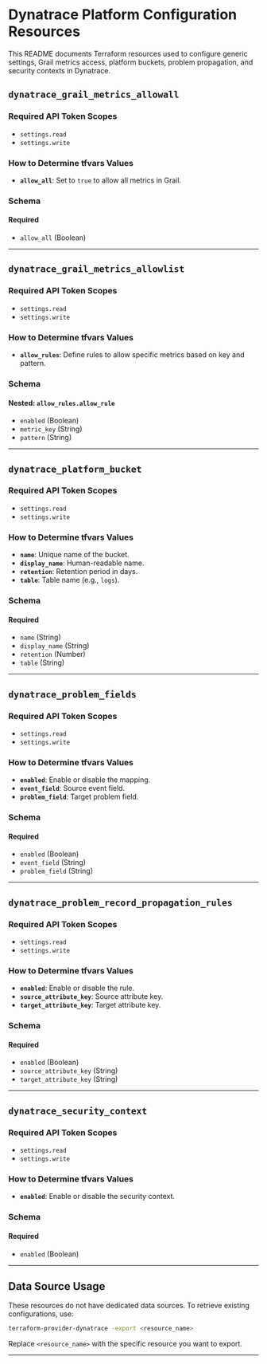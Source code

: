 

# Dynatrace Platform Configuration Resources

This README documents Terraform resources used to configure generic settings, Grail metrics access, platform buckets, problem propagation, and security contexts in Dynatrace.


## `dynatrace_grail_metrics_allowall`

### Required API Token Scopes
- `settings.read`
- `settings.write`

### How to Determine tfvars Values
- **`allow_all`**: Set to `true` to allow all metrics in Grail.

### Schema

#### Required
- `allow_all` (Boolean)

---

## `dynatrace_grail_metrics_allowlist`

### Required API Token Scopes
- `settings.read`
- `settings.write`

### How to Determine tfvars Values
- **`allow_rules`**: Define rules to allow specific metrics based on key and pattern.

### Schema

#### Nested: `allow_rules.allow_rule`
- `enabled` (Boolean)
- `metric_key` (String)
- `pattern` (String)

---

## `dynatrace_platform_bucket`

### Required API Token Scopes
- `settings.read`
- `settings.write`

### How to Determine tfvars Values
- **`name`**: Unique name of the bucket.
- **`display_name`**: Human-readable name.
- **`retention`**: Retention period in days.
- **`table`**: Table name (e.g., `logs`).

### Schema

#### Required
- `name` (String)
- `display_name` (String)
- `retention` (Number)
- `table` (String)

---

## `dynatrace_problem_fields`

### Required API Token Scopes
- `settings.read`
- `settings.write`

### How to Determine tfvars Values
- **`enabled`**: Enable or disable the mapping.
- **`event_field`**: Source event field.
- **`problem_field`**: Target problem field.

### Schema

#### Required
- `enabled` (Boolean)
- `event_field` (String)
- `problem_field` (String)

---

## `dynatrace_problem_record_propagation_rules`

### Required API Token Scopes
- `settings.read`
- `settings.write`

### How to Determine tfvars Values
- **`enabled`**: Enable or disable the rule.
- **`source_attribute_key`**: Source attribute key.
- **`target_attribute_key`**: Target attribute key.

### Schema

#### Required
- `enabled` (Boolean)
- `source_attribute_key` (String)
- `target_attribute_key` (String)

---

## `dynatrace_security_context`

### Required API Token Scopes
- `settings.read`
- `settings.write`

### How to Determine tfvars Values
- **`enabled`**: Enable or disable the security context.

### Schema

#### Required
- `enabled` (Boolean)

---

## Data Source Usage

These resources do not have dedicated data sources. To retrieve existing configurations, use:

```bash
terraform-provider-dynatrace -export <resource_name>
```

Replace `<resource_name>` with the specific resource you want to export.

---

